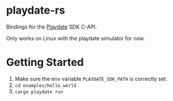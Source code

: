 # playdate-rs

Bindings for the [Playdate](https://play.date) SDK C-API.

Only works on Linux with the playdate simulator for now.

# Getting Started

1. Make sure the env variable `PLAYDATE_SDK_PATH` is correctly set.
2. `cd examples/hello_world`
3. `cargo playdate run`
